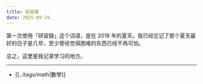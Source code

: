 ```yaml
---
title: 研習錄
date: 2025-09-29
---
```


第一次使用「研習錄」这个词语，是在 2018 年的夏天。我已经忘记了那个夏天最好的日子是几号，至少曾经觉得困难的东西已经不再可怕。

总之，这里是我记录学习的地方。

---

- [[../tags/math|數學]]
